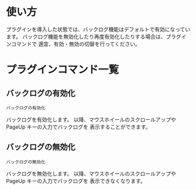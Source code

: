 使い方
======

プラグインを導入した状態では、バックログ機能はデフォルトで有効になっています。
バックログ機能を無効化したり再度有効化したりする場合は、プラグインコマンドで
適宜、有効・無効の切替を行ってください。


プラグインコマンド一覧
======================

バックログの有効化
------------------

    バックログの有効化

バックログを有効化します。
以降、マウスホイールのスクロールアップや PageUp キーの入力でバックログを
表示することができます。


バックログの無効化
------------------

    バックログの無効化

バックログを無効化します。
以降、マウスホイールのスクロールアップや PageUp キーの入力でバックログを
表示できなくなります。
